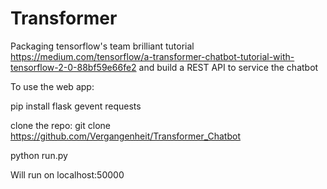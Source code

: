# Transformer

Packaging tensorflow's team brilliant tutorial https://medium.com/tensorflow/a-transformer-chatbot-tutorial-with-tensorflow-2-0-88bf59e66fe2 and build a REST API to service the chatbot

To use the web app:

pip install flask gevent requests

clone the repo:
git clone https://github.com/Vergangenheit/Transformer_Chatbot

python run.py

Will run on localhost:50000

